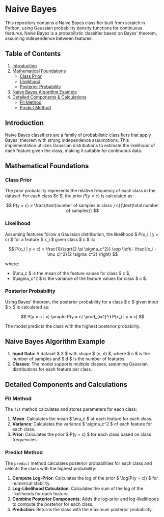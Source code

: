 # Naive Bayes

This repository contains a Naive Bayes classifier built from scratch in Python, using Gaussian probability density functions for continuous features. Naive Bayes is a probabilistic classifier based on Bayes' theorem, assuming independence between features.

## Table of Contents

1. [Introduction](#introduction)
2. [Mathematical Foundations](#mathematical-foundations)
    - [Class Prior](#class-prior)
    - [Likelihood](#likelihood)
    - [Posterior Probability](#posterior-probability)
3. [Naive Bayes Algorithm Example](#naive-bayes-algorithm-example)
4. [Detailed Components & Calculations](#detailed-components-and-calculations)
    - [Fit Method](#fit-method)
    - [Predict Method](#predict-method)

## Introduction

Naive Bayes classifiers are a family of probabilistic classifiers that apply Bayes' theorem with strong independence assumptions. This implementation utilizes Gaussian distributions to estimate the likelihood of each feature given the class, making it suitable for continuous data.

## Mathematical Foundations

### Class Prior

The prior probability represents the relative frequency of each class in the dataset. For each class $c $, the prior $P(y = c)$ is calculated as:

$$
P(y = c) = \frac{\text{number of samples in class } c}{\text{total number of samples}}
$$

### Likelihood

Assuming features follow a Gaussian distribution, the likelihood $ P(x_i | y = c) $ for a feature $ x_i $ given class $ c $ is:

$$
P(x_i | y = c) = \frac{1}{\sqrt{2 \pi \sigma_c^2}} \exp \left(- \frac{(x_i - \mu_c)^2}{2 \sigma_c^2} \right)
$$

where:
- $\mu_c $ is the mean of the feature values for class $ c $,
- $\sigma_c^2 $ is the variance of the feature values for class $ c $.

### Posterior Probability

Using Bayes' theorem, the posterior probability for a class $ c $ given input $ x $ is calculated as:

$$
P(y = c | x) \propto P(y = c) \prod_{i=1}^d P(x_i | y = c)
$$

The model predicts the class with the highest posterior probability.

## Naive Bayes Algorithm Example

1. **Input Data**: A dataset $ X $ with shape $ (n, d) $, where $ n $ is the number of samples and $ d $ is the number of features.
2. **Classes**: The model supports multiple classes, assuming Gaussian distributions for each feature per class.

## Detailed Components and Calculations

### Fit Method

The `fit` method calculates and stores parameters for each class:

1. **Mean**: Calculates the mean $ \mu_c $ of each feature for each class.
2. **Variance**: Calculates the variance $ \sigma_c^2 $ of each feature for each class.
3. **Prior**: Calculates the prior $ P(y = c) $ for each class based on class frequencies.

### Predict Method

The `predict` method calculates posterior probabilities for each class and selects the class with the highest probability:

1. **Compute Log-Prior**: Calculates the log of the prior $ \\log(P(y = c)) $ for numerical stability.
2. **Log-Likelihood Calculation**: Calculates the sum of the log of the likelihoods for each feature.
3. **Combine Posterior Components**: Adds the log-prior and log-likelihoods to compute the posterior for each class.
4. **Prediction**: Returns the class with the maximum posterior probability.